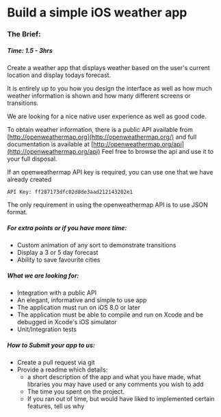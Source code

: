# Build a simple iOS weather app

### The Brief:

##### Time: 1.5 - 3hrs

Create a weather app that displays weather based on the user's current location and display todays forecast.

It is entirely up to you how you design the interface as well as how much weather information is shown and how many different screens or transitions.

We are looking for a nice native user experience as well as good code.

To obtain weather information, there is a public API available from [http://openweathermap.org](http://openweathermap.org/) and full documentation is available at [http://openweathermap.org/api](http://openweathermap.org/api) Feel free to browse the api and use it to your full disposal.

If an openweathermap API key is required, you can use one that we have already created

`API Key: ff287173dfc02d8de3aad212143202e1`


The only requirement in using the openweathermap API is to use JSON format.


##### For extra points or if you have more time:
 - Custom animation of any sort to demonstrate transitions
 - Display a 3 or 5 day forecast
 - Ability to save favourite cities

##### What we are looking for:
 - Integration with a public API
 - An elegant, informative and simple to use app
 - The application must run on iOS 8.0 or later
 - The application must be able to compile and run on Xcode and be debugged in Xcode's iOS simulator
 - Unit/Integration tests

##### How to Submit your app to us:
 - Create a pull request via git
 - Provide a readme which details:
     - a short description of the app and what you have made, what libraries you may have used or any comments you wish to add
     - The time you spent on the project.
     - If you ran out of time, but would have liked to implemented certain features, tell us why